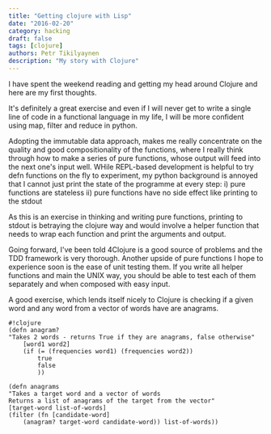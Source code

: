 ```yaml
---
title: "Getting clojure with Lisp"
date: "2016-02-20"
category: hacking
draft: false
tags: [clojure]
authors: Petr Tikilyaynen
description: "My story with Clojure"
---
```


I have spent the weekend reading and getting my head around Clojure and here are my first thoughts.

It's definitely a great exercise and even if I will never get to write a single line of code in a functional language in my life, I will be more confident using map, filter and reduce in python. 

Adopting the immutable data approach, makes me really concentrate on the quality and good compositionality of the functions, where I really think through how to make a series of pure functions, whose output will feed into the next one's input well. WHile REPL-based development is helpful to try defn functions on the fly to experiment, my python background is annoyed that I cannot just print the state of the programme at every step: 
i) pure functions are stateless
ii) pure functions have no side effect like printing to the stdout

As this is an exercise in thinking and writing pure functions, printing to stdout is betraying the clojure way and would involve a helper function that needs to wrap each function and print the arguments and output. 

Going forward, I've been told 4Clojure is a good source of problems and the TDD framework is very thorough. Another upside of pure functions I hope to experience soon is the ease of unit testing them. If you write all helper functions and main the UNIX way, you should be able to test each of them separately and when composed with easy input. 

A good exercise, which lends itself nicely to Clojure is checking if a given word and any word from a vector of words have are anagrams. 

	#!clojure
	(defn anagram?
  	"Takes 2 words - returns True if they are anagrams, false otherwise"
  		[word1 word2]
  		(if (= (frequencies word1) (frequencies word2))
    		true
    		false
    		))

	(defn anagrams
  	"Takes a target word and a vector of words 
  	Returns a list of anagrams of the target from the vector"
  	[target-word list-of-words]
  	(filter (fn [candidate-word] 
		(anagram? target-word candidate-word)) list-of-words))
